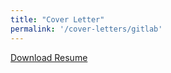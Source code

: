 ```yaml
---
title: "Cover Letter"
permalink: '/cover-letters/gitlab'
---
```


[Download Resume](../assets/steven_broderick_resume.pdf)